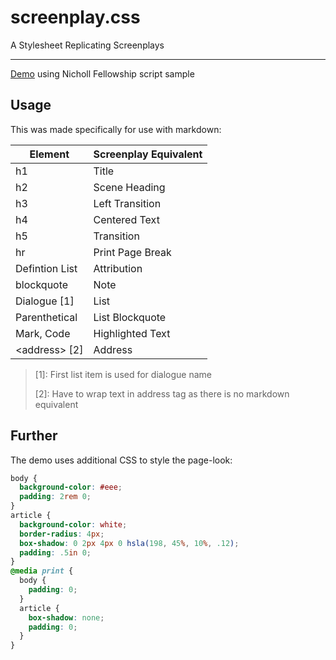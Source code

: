 # screenplay.css

A Stylesheet Replicating Screenplays

---

[Demo](screenplay.higby.io) using Nicholl Fellowship script sample

## Usage

This was made specifically for use with markdown:

| Element        | Screenplay Equivalent |
|----------------|-----------------------|
| h1             | Title                 |
| h2             | Scene Heading         |
| h3             | Left Transition       |
| h4             | Centered Text         |
| h5             | Transition            |
| hr             | Print Page Break      |
| Defintion List | Attribution           |
| blockquote     | Note                  |
| Dialogue [1]  | List                  |
| Parenthetical  | List Blockquote       |
| Mark, Code     | Highlighted Text      |
| \<address> [2]| Address               |

> [1]: First list item is used for dialogue name
> 
> [2]: Have to wrap text in address tag as there is no markdown equivalent

## Further

The demo uses additional CSS to style the page-look:

```css
body {
  background-color: #eee;
  padding: 2rem 0;
}
article {
  background-color: white;
  border-radius: 4px;
  box-shadow: 0 2px 4px 0 hsla(198, 45%, 10%, .12);
  padding: .5in 0;
}
@media print {
  body {
    padding: 0;
  }
  article {
    box-shadow: none;
    padding: 0;
  }
}
```
